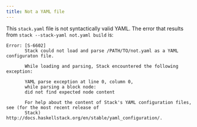 ```yaml
---
title: Not a YAML file
---
```


This `stack.yaml` file is not syntactically valid YAML. The error that results from `stack --stack-yaml not.yaml build` is:
```text
Error: [S-6602]
       Stack could not load and parse /PATH/TO/not.yaml as a YAML configuraton file.

       While loading and parsing, Stack encountered the following exception:

       YAML parse exception at line 0, column 0,
       while parsing a block node:
       did not find expected node content

       For help about the content of Stack's YAML configuration files, see (for the most recent release of
       Stack) http://docs.haskellstack.org/en/stable/yaml_configuration/.
```
